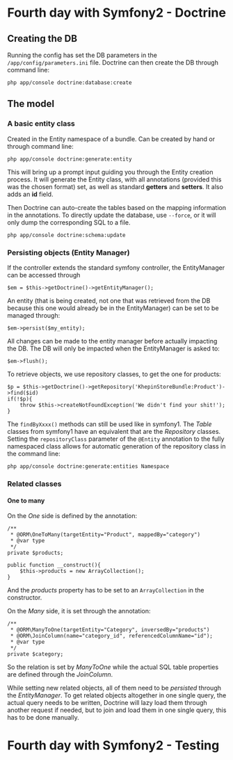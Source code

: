 # Fourth day with Symfony2 - Doctrine

## Creating the DB

Running the config has set the DB parameters in the `/app/config/parameters.ini` file. Doctrine can then create the DB through command line:

    php app/console doctrine:database:create

## The model

### A basic entity class

Created in the Entity namespace of a bundle. Can be created by hand or through command line:

    php app/console doctrine:generate:entity

This will bring up a prompt input guiding you through the Entity creation process. It will generate the Entity class, with all annotations (provided this was the chosen format) set, as well as standard __getters__ and __setters__. It also adds an __id__ field.


Then Doctrine can auto-create the tables based on the mapping information in the annotations. To directly update the database, use `--force`, or it will only dump the corresponding SQL to a file.

    php app/console doctrine:schema:update


### Persisting objects (Entity Manager)

If the controller extends the standard symfony controller, the EntityManager can be accessed through

    $em = $this->getDoctrine()->getEntityManager();

An entity (that is being created, not one that was retrieved from the DB because this one would already be in the EntityManager) can be set to be managed through:

    $em->persist($my_entity);

All changes can be made to the entity manager before actually impacting the DB. The DB will only be impacted when the EntityManager is asked to:

    $em->flush();

To retrieve objects, we use repository classes, to get the one for products: 

    $p = $this->getDoctrine()->getRepository('KhepinStoreBundle:Product')->find($id)
    if(!$p){
        throw $this->createNotFoundException('We didn't find your shit!');
    }

The `findByXxxx()` methods can still be used like in symfony1. The _Table_ classes from symfony1 have an equivalent that are the _Repository_ classes. Setting the `repositoryClass` parameter of the `@Entity` annotation to the fully namespaced class allows for automatic generation of the repository class in the command line:

    php app/console doctrine:generate:entities Namespace

### Related classes

#### One to many

On the _One_ side is defined by the annotation:

    /**
     * @ORM\OneToMany(targetEntity="Product", mappedBy="category")
     * @var type 
     */
    private $products;
    
    public function __construct(){
        $this->products = new ArrayCollection();
    }

And the _products_ property has to be set to an `ArrayCollection` in the constructor.


On the _Many_ side, it is set through the annotation:

    /**
     * @ORM\ManyToOne(targetEntity="Category", inversedBy="products")
     * @ORM\JoinColumn(name="category_id", referencedColumnName="id");
     * @var type 
     */
    private $category;

So the relation is set by _ManyToOne_ while the actual SQL table properties are defined through the _JoinColumn_.


While setting new related objects, all of them need to be _persisted_ through the _EntityManager_. To get related objects altogether in one single query, the actual query needs to be written, Doctrine will lazy load them through another request if needed, but to join and load them in one single query, this has to be done manually.

# Fourth day with Symfony2 - Testing






















